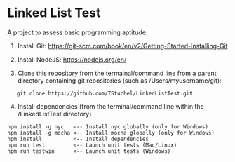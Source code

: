 # Linked List Test

A project to assess basic programming aptitude.

1) Install Git:
   https://git-scm.com/book/en/v2/Getting-Started-Installing-Git
   
2) Install NodeJS:
   https://nodejs.org/en/
   
3) Clone this repository from the termainal/command line from a parent directory containing git repositories (such as /Users/myusername/git):
```
   git clone https://github.com/TStuchel/LinkedListTest.git
```

4) Install dependencies (from the terminal/command line within the /LinkedListTest directory)
```
npm install -g nyc   <-- Install nyc globally (only for Windows)
npm install -g mocha <-- Install mocha globally (only for Windows)
npm install          <-- Install dependencies
npm run test         <-- Launch unit tests (Mac/Linux)
npm run testwin      <-- Launch unit tests (Windows)
```
